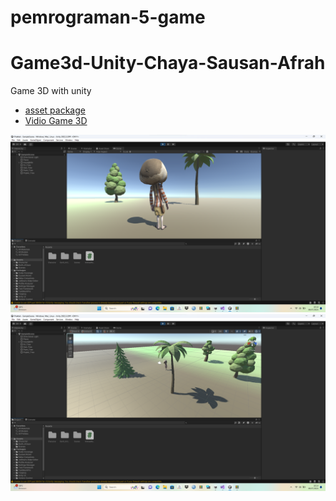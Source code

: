# pemrograman-5-game

# Game3d-Unity-Chaya-Sausan-Afrah
Game 3D with unity
- [asset package](https://drive.google.com/file/d/186YyevO7WCvSZvlyWjwggONdDd_xXZh5/view?usp=sharing)
- [Vidio Game 3D](https://drive.google.com/file/d/1sS5mwTwP0HMWNzz-oc1c0KrdIEHzUNYZ/view?usp=sharing)

<img loading="lazy" width="700px" src="./game.png" alt="awal" />
<img loading="lazy" width="700px" src="./scene.png" alt="scenes" />
